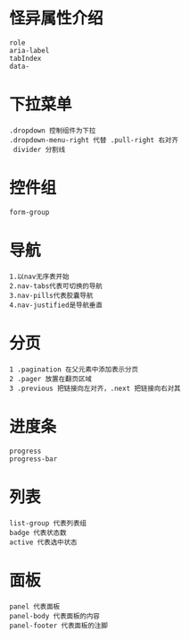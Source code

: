 # 怪异属性介绍

    role
    aria-label
    tabIndex
    data-
# 下拉菜单

    .dropdown 控制组件为下拉
    .dropdown-menu-right 代替 .pull-right 右对齐
     divider 分割线

# 控件组

    form-group

# 导航

    1.以nav无序表开始
    2.nav-tabs代表可切换的导航
    3.nav-pills代表胶囊导航
    4.nav-justified是导航垂直

# 分页

    1 .pagination 在父元素中添加表示分页
    2 .pager 放置在翻页区域
    3 .previous 把链接向左对齐，.next 把链接向右对其

# 进度条

    progress
    progress-bar

# 列表

    list-group 代表列表组
    badge 代表状态数
    active 代表选中状态

# 面板

    panel 代表面板
    panel-body 代表面板的内容
    panel-footer 代表面板的注脚


